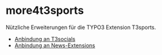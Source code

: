 # more4t3sports
Nützliche Erweiterungen für die TYPO3 Extension T3sports.

 * [Anbindung an T3socials](t3socials.md)
 * [Anbindung an News-Extensions](news.md)

